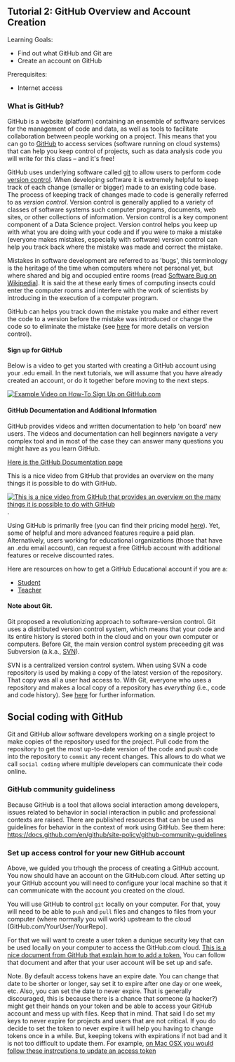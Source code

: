 ## Tutorial 2: GitHub Overview and Account Creation

Learning Goals:

* Find out what GitHub and Git are
* Create an account on GitHub 

Prerequisites:

* Internet access

### What is GitHub?

GitHub is a website (platform) containing an ensemble of software services for the management of code and data, as well as tools to facilitate collaboration between people working on a project. 
This means that you can go to [GitHub](https://github.com) to access services (software running on cloud systems) that can help you keep control of projects, such as data analysis code you will write for this class – and it's free! 

GitHub uses underlying software called [git](https://git-scm.com/) to allow users to perform code [version control](https://en.wikipedia.org/wiki/Version_control). When developing software it is extremely helpful to keep track of each change (smaller or bigger) made to an existing code base. The process of keeping track of changes made to code is generally referred to as *version control*. Version control is generally applied to a variety of classes of software systems such computer programs, documents, web sites, or other collections of information. Version control is a key component component of a Data Science project. Version control helps you keep up with what you are doing with your code and if you were to make a mistake (everyone makes mistakes, especially with software) version control can help you track back where the mistake was made and correct the mistake.

Mistakes in software development are referred to as 'bugs', this terminology is the heritage of the time when computers where not personal yet, but where shared and big and occupied entire rooms (read [Software Bug on Wikipedia](https://en.wikipedia.org/wiki/Software_bug)]. It is said the at these early times of computing insects could enter the computer rooms and interfere with the work of scientists by introducing in the execution of a computer program.  

GitHub can helps you track down the mistake you make and either revert the code to a version before the mistake was introduced or change the code so to eliminate the mistake (see [here](https://en.wikipedia.org/wiki/Version_control) for more details on version control).

#### Sign up for GitHub

Below is a video to get you started with creating a GitHub account using your .edu email. In the next tutorials, we will assume that you have already created an account, or do it together before moving to the next steps.

[![Example Video on How-To Sign Up on GitHub.com](https://img.youtube.com/vi/3m4pSljscEY/0.jpg)](https://www.youtube.com/watch?v=3m4pSljscEY)

#### GitHub Documentation and Additional Information

GitHub provides videos and written documentation to help 'on board' new users. The videos and documentation can hell beginners navigate a very complex tool and in most of the case they can answer many questions you might have as you learn GitHub. 

[Here is the GitHub Documentation page](https://docs.github.com/en) 

This is a nice video from GitHub that provides an overview on the many things it is possible to do with GitHub.

[![This is a nice video from GitHub that provides an overview on the many things it is possible to do with GitHub](https://img.youtube.com/vi/noZnOSpcjYY/0.jpg)](https://www.youtube.com/watch?v=noZnOSpcjYY).

Using GitHub is primarily free (you can find their pricing model [here](https://github.com/pricing)). Yet, some of helpful and more advanced features require a paid plan. Alternatively, users working for educational organizations (those that have an .edu email account), can request a free GitHub account with additional features or receive discounted rates.

Here are resources on how to get a GitHub Educational account if you are a:

* [Student](https://education.github.com/benefits?type=student)
* [Teacher](https://education.github.com/benefits?type=teacher)

#### Note about Git. 

Git proposed a revolutionizing approach to software-version control. Git uses a distributed version control system, which means that your code and its entire history is stored both in the cloud and on your own computer or computers. Before Git, the main version control system preceeding git was Subversion (a.k.a., [SVN](https://subversion.apache.org/)). 

SVN is a centralized version control system. When using SVN a code repository is used by making a copy of the latest version of the repository. That copy was all a user had access to. With Git, everyone who uses a repository and makes a local copy of a repository has *everything* (i.e., code and code history). See [here](https://www.quora.com/What-does-it-mean-when-Git-says-distributed-is-the-new-centralized-and-local-branching-on-the-cheap-next-to-their-logo-on-the-website) for further information.

## Social coding with GitHub

Git and GitHub allow software developers working on a single project to make copies of the repository used for the project. Pull code from the repository to get the most up-to-date version of the code and push code into the repository to `commit` any recent changes. This allows to do what we call `social coding` where multiple developers can communicate their code online. 

### GitHub community guideliness

Because GitHub is a tool that allows social interaction among developers, issues related to behavior in social interaction in public and professional contexts are raised. There are published resources that can be used as guidelines for behavior in the context of work using GitHub. See them here:  https://docs.github.com/en/github/site-policy/github-community-guidelines

### Set up access control for your new GitHub account

Above, we guided you trhough the process of creating a GitHub account. You now should have an account on the GitHub.com cloud. After setting up your GitHub account you will need to configure your local machine so that it can communicate with the account you created on the cloud. 

You will use GitHub to control `git` locally on your computer. For that, youy will need to be able to `push` and `pull` files and changes to files from your computer (where normally you will work) upstream to the cloud (GitHub.com/YourUser/YourRepo). 

For that we will want to create a user token a dunique security key that can be used locally on your computer to access the GitHub.com cloud. [This is a nice document from GitHub that explain how to add a token.](https://docs.github.com/en/authentication/keeping-your-account-and-data-secure/creating-a-personal-access-token) You can follow that document and after that your user account will be set up and safe.

Note. By default access tokens have an expire date. You can change that date to be shorter or longer, say set it to expire after one day or one week, etc. Also, you can set the date to never expire. That is generally discouraged, this is because there is a chance that someone (a hacker?) might get their hands on your token and be able to access your GitHub account and mess up with files. Keep that in mind. That said I do set my keys to never expire for projects and users that are not critical. If you do decide to set the token to never expire it will help you having to change tokens once in a while. But, keeping tokens with expirations if not bad and it is not too difficult to update them. For example, [on Mac OSX you would follow these instrcutions to update an access token](https://docs.github.com/en/get-started/getting-started-with-git/updating-credentials-from-the-macos-keychain)
